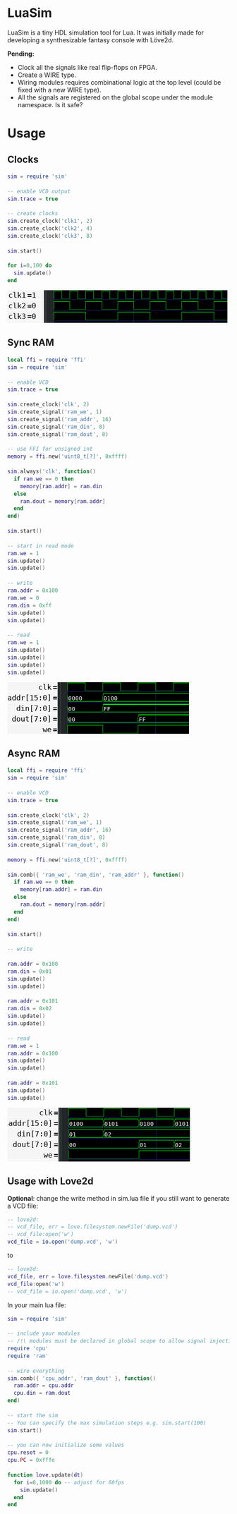 
LuaSim
======

LuaSim is a tiny HDL simulation tool for Lua. It was initially made for developing a synthesizable fantasy console with Löve2d.

**Pending:** 
- Clock all the signals like real flip-flops on FPGA.
- Create a WIRE type.
- Wiring modules requires combinational logic at the top level (could be fixed with a new WIRE type).
- All the signals are registered on the global scope under the module namespace. Is it safe?

Usage
=====

Clocks
------

```lua
sim = require 'sim'

-- enable VCD output
sim.trace = true

-- create clocks
sim.create_clock('clk1', 2)
sim.create_clock('clk2', 4)
sim.create_clock('clk3', 8)

sim.start()

for i=0,100 do
  sim.update()
end
```

![clocks](./screen1.png#1)

Sync RAM
--------

```lua
local ffi = require 'ffi'
sim = require 'sim'

-- enable VCD
sim.trace = true

sim.create_clock('clk', 2)
sim.create_signal('ram_we', 1)
sim.create_signal('ram_addr', 16)
sim.create_signal('ram_din', 8)
sim.create_signal('ram_dout', 8)

-- use FFI for unsigned int
memory = ffi.new('uint8_t[?]', 0xffff)

sim.always('clk', function()
  if ram.we == 0 then
    memory[ram.addr] = ram.din
  else
    ram.dout = memory[ram.addr]
  end
end)

sim.start()

-- start in read mode
ram.we = 1
sim.update()
sim.update()

-- write
ram.addr = 0x100
ram.we = 0
ram.din = 0xff
sim.update()
sim.update()

-- read
ram.we = 1
sim.update()
sim.update()
sim.update()
sim.update()
```

![RAM](./screen2.png)

Async RAM
---------

```lua
local ffi = require 'ffi'
sim = require 'sim'

-- enable VCD
sim.trace = true

sim.create_clock('clk', 2)
sim.create_signal('ram_we', 1)
sim.create_signal('ram_addr', 16)
sim.create_signal('ram_din', 8)
sim.create_signal('ram_dout', 8)

memory = ffi.new('uint8_t[?]', 0xffff)

sim.comb({ 'ram_we', 'ram_din', 'ram_addr' }, function()
  if ram.we == 0 then
    memory[ram.addr] = ram.din
  else
    ram.dout = memory[ram.addr]
  end
end)

sim.start()

-- write

ram.addr = 0x100
ram.din = 0x01
sim.update()
sim.update()

ram.addr = 0x101
ram.din = 0x02
sim.update()
sim.update()

-- read
ram.we = 1
ram.addr = 0x100
sim.update()
sim.update()

ram.addr = 0x101
sim.update()
sim.update()
```

![RAM](./screen3.png)


Usage with Love2d
-----------------

**Optional**: change the write method in sim.lua file if you still want to generate a VCD file:

```lua
-- love2d:
-- vcd_file, err = love.filesystem.newFile('dump.vcd')
-- vcd_file:open('w')
vcd_file = io.open('dump.vcd', 'w')
```

to

```lua
-- love2d:
vcd_file, err = love.filesystem.newFile('dump.vcd')
vcd_file:open('w')
-- vcd_file = io.open('dump.vcd', 'w')
```

In your main lua file:

```lua
sim = require 'sim'

-- include your modules
-- /!\ modules must be declared in global scope to allow signal injection :(
require 'cpu'
require 'ram'

-- wire everything
sim.comb({ 'cpu_addr', 'ram_dout' }, function()
  ram.addr = cpu.addr
  cpu.din = ram.dout
end)

-- start the sim
-- You can specify the max simulation steps e.g. sim.start(100)
sim.start()

-- you can now initialize some values
cpu.reset = 0
cpu.PC = 0xfffe

function love.update(dt)
  for i=0,1000 do -- adjust for 60fps
    sim.update()
  end
end
```
